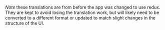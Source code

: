 
*Note* these translations are from before the app was changed to use redux. They
are kept to avoid losing the translation work, but will likely need to be
converted to a different format or updated to match slight changes in the
structure of the UI.

